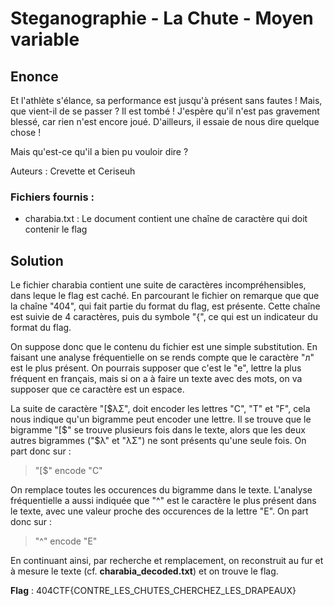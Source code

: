 # Steganographie - La Chute - Moyen variable

## Enonce 

Et l'athlète s'élance, sa performance est jusqu'à présent sans fautes !
Mais, que vient-il de se passer ? Il est tombé ! J'espère qu'il n'est pas gravement blessé, car rien n'est encore joué. D'ailleurs, il essaie de nous dire quelque chose !

Mais qu'est-ce qu'il a bien pu vouloir dire ?

Auteurs : Crevette et Ceriseuh

### Fichiers fournis :

- charabia.txt : Le document contient une chaîne de caractère qui doit contenir le flag

## Solution

Le fichier charabia contient une suite de caractères incompréhensibles, dans leque le flag est caché.
En parcourant le fichier on remarque que que la chaîne "404", qui fait partie du format du flag, est présente.
Cette chaîne est suivie de 4 caractères, puis du symbole "{", ce qui est un indicateur du format du flag.

On suppose donc que le contenu du fichier est une simple substitution. En faisant une analyse fréquentielle on se rends compte que le caractère "л" est le plus présent. On pourrais supposer que c'est le "e", lettre la plus fréquent en français, mais si on a à faire un texte avec des mots, on va supposer que ce caractère est un espace.

La suite de caractère "[$λΣ", doit encoder les lettres "C", "T" et "F", cela nous indique qu'un bigramme peut encoder une lettre. Il se trouve que le bigramme "[$" se trouve plusieurs fois dans le texte, alors que les deux autres bigrammes ("$λ" et "λΣ") ne sont présents qu'une seule fois. On part donc sur :

> "[$" encode "C"

On remplace toutes les occurences du bigramme dans le texte. L'analyse fréquentielle a aussi indiquée que "^" est le caractère le plus présent dans le texte, avec une valeur proche des occurences de la lettre "E". On part donc sur : 

> "^" encode "E"

En continuant ainsi, par recherche et remplacement, on reconstruit au fur et à mesure le texte (cf. **charabia_decoded.txt**) et on trouve le flag.

**Flag** : 404CTF{CONTRE_LES_CHUTES_CHERCHEZ_LES_DRAPEAUX}